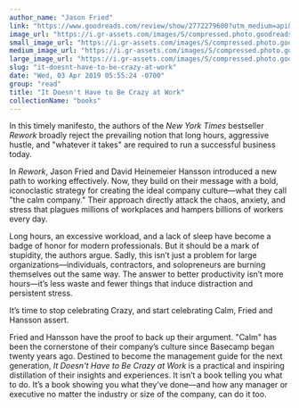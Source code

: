 ```yaml
---
author_name: "Jason Fried"
link: "https://www.goodreads.com/review/show/2772279600?utm_medium=api&utm_source=rss"
image_url: "https://i.gr-assets.com/images/S/compressed.photo.goodreads.com/books/1526057292l/38900866._SY75_.jpg"
small_image_url: "https://i.gr-assets.com/images/S/compressed.photo.goodreads.com/books/1526057292l/38900866._SY75_.jpg"
medium_image_url: "https://i.gr-assets.com/images/S/compressed.photo.goodreads.com/books/1526057292l/38900866._SX98_.jpg"
large_image_url: "https://i.gr-assets.com/images/S/compressed.photo.goodreads.com/books/1526057292l/38900866.jpg"
slug: "it-doesnt-have-to-be-crazy-at-work"
date: "Wed, 03 Apr 2019 05:55:24 -0700"
group: "read"
title: "It Doesn't Have to Be Crazy at Work"
collectionName: "books"
---
```

In this timely manifesto, the authors of the *New York Times* bestseller *Rework* broadly reject the prevailing notion that long hours, aggressive hustle, and "whatever it takes" are required to run a successful business today.  
  
In *Rework*, Jason Fried and David Heinemeier Hansson introduced a new path to working effectively. Now, they build on their message with a bold, iconoclastic strategy for creating the ideal company culture—what they call "the calm company." Their approach directly attack the chaos, anxiety, and stress that plagues millions of workplaces and hampers billions of workers every day.  
  
Long hours, an excessive workload, and a lack of sleep have become a badge of honor for modern professionals. But it should be a mark of stupidity, the authors argue. Sadly, this isn’t just a problem for large organizations—individuals, contractors, and solopreneurs are burning themselves out the same way. The answer to better productivity isn’t more hours—it’s less waste and fewer things that induce distraction and persistent stress.  
  
It’s time to stop celebrating Crazy, and start celebrating Calm, Fried and Hansson assert.  
  
Fried and Hansson have the proof to back up their argument. "Calm" has been the cornerstone of their company’s culture since Basecamp began twenty years ago. Destined to become the management guide for the next generation, *It Doesn't Have to Be Crazy at Work* is a practical and inspiring distillation of their insights and experiences. It isn’t a book telling you what to do. It’s a book showing you what they’ve done—and how any manager or executive no matter the industry or size of the company, can do it too.